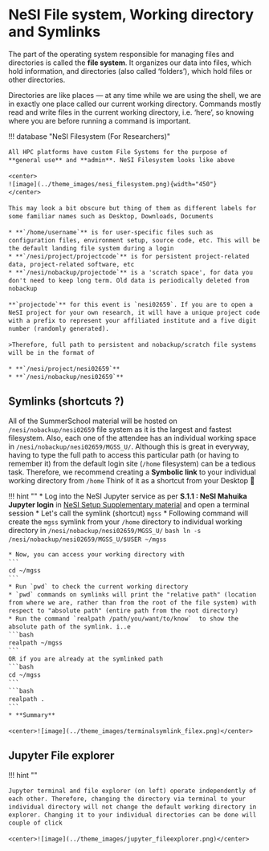 # NeSI File system, Working directory and Symlinks

The part of the operating system responsible for managing files and directories is called the **file system**. It organizes our data into files, which hold information, and directories (also called ‘folders’), which hold files or other directories.

Directories are like places — at any time while we are using the shell, we are in exactly one place called our current working directory. Commands mostly read and write files in the current working directory, i.e. ‘here’, so knowing where you are before running a command is important.

!!! database "NeSI Filesystem (For Researchers)"

    All HPC platforms have custom File Systems for the purpose of **general use** and **admin**. NeSI Filesystem looks like above 
    
    <center>
    ![image](../theme_images/nesi_filesystem.png){width="450"}
    </center>

    This may look a bit obscure but thing of them as different labels for some familiar names such as Desktop, Downloads, Documents

    * **`/home/username`** is for user-specific files such as configuration files, environment setup, source code, etc. This will be the default landing file system during a login
    * **`/nesi/project/projectcode`** is for persistent project-related data, project-related software, etc
    * **`/nesi/nobackup/projectode`** is a 'scratch space', for data you don't need to keep long term. Old data is periodically deleted from nobackup

    **`projectode`** for this event is `nesi02659`. If you are to open a NeSI project for your own research, it will have a unique project code with a prefix to represent your affiliated institute and a five digit number (randomly generated). 

    >Therefore, full path to persistent and nobackup/scratch file systems will be in the format of 

    * **`/nesi/project/nesi02659`**
    * **`/nesi/nobackup/nesi02659`**

## Symlinks (shortcuts ?) 

All of the SummerSchool material will be hosted on `/nesi/nobackup/nesi02659` file system as it is the largest and fastest filesystem. Also, each one of the attendee has an individual working space in `/nesi/nobackup/nesi02659/MGSS_U/`. Although this is great in everyway, having to type the full path to access this particular path (or having to remember it) from the default login site (`/home` filesystem) can be a tedious task. Therefore, we recommend creating a **Symbolic link** to your individual working directory from `/home` Think of it as a shortcut from your Desktop 🙂

!!! hint ""
    * Log into the NeSI Jupyter service as per **S.1.1 : NeSI Mahuika Jupyter login** in [NeSI Setup Supplementary material](http://127.0.0.1:8000/metagenomics_summer_school/supplementary/supplementary_1/) and open a terminal session
    * Let's call the symlink (shortcut) `mgss`
    * Following command will create the `mgss` symlink from your `/home` directory to individual working directory in `/nesi/nobackup/nesi02659/MGSS_U/`
    ```bash
    ln -s /nesi/nobackup/nesi02659/MGSS_U/$USER ~/mgss
    ```

    * Now, you can access your working directory with     
    ```
    cd ~/mgss
    ```
    * Run `pwd` to check the current working directory
    * `pwd` commands on symlinks will print the "relative path" (location from where we are, rather than from the root of the file system) with respect to "absolute path" (entire path from the root directory)
    * Run the command `realpath /path/you/want/to/know`  to show the absolute path of the symlink. i..e
    ```bash
    realpath ~/mgss
    ```
    OR if you are already at the symlinked path
    ```bash
    cd ~/mgss
    ```
    ```bash
    realpath .
    ```
    * **Summary**

    <center>![image](../theme_images/terminalsymlink_filex.png)</center>

## Jupyter File explorer

!!! hint ""

    Jupyter terminal and file explorer (on left) operate independently of each other. Therefore, changing the directory via terminal to your individual directory will not change the default working directory in explorer. Changing it to your individual directories can be done will couple of click 

    <center>![image](../theme_images/jupyter_fileexplorer.png)</center>